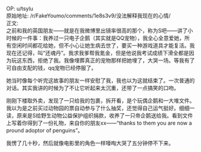 
OP: u/tsylu  
原始地址: /r/FakeYoumo/comments/1e8s3v9/没法解释我现在的心情/  
正文:  
之前和我的英国朋友——就是在我微博里出镜率很高的那个，称为S吧——讲了小时候的一件事：我养过一只电子企鹅（其实就是QQ宠物），我全心全意爱她，所有空闲时间都花给她，但不小心让她生病去世了，要买一种游戏道具才能复活。我现在还记得，叫“还魂丹”。我求我爹帮我氪金，但是他说我考试成绩下滑全都是因为玩这东西，拒绝了我。我像埋葬真正的宠物那样把她埋了，大哭一场。等我有了可自由支配的钱，qq宠物已经停服了。  

她当时像每个听完这故事的朋友一样安慰了我，我也以为这就结束了。一次普通的对话。其实我讲的时候为了不让它听起来太沉重，还带了一点搞笑的口吻。  

刚刚下楼取外卖，发现了一只给我的包裹，拆开看，是个玩偶企鹅和一大堆文件。我以为是之前买过动物园的票自动参与了什么抽奖，还觉得自己运气挺好。细细一读，原来是S给野生动物公益保护组织捐款，收养了一只帝企鹅送给我。看到文件上写着你得到了一份礼物，来自你的朋友xx——“thanks to them you are now a pround adoptor of penguins”。

我愣了几十秒，然后就像电影里的角色一样嚎啕大哭了五分钟停不下来。
